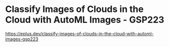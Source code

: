 # Classify Images of Clouds in the Cloud with AutoML Images - GSP223

<https://eplus.dev/classify-images-of-clouds-in-the-cloud-with-automl-images-gsp223>